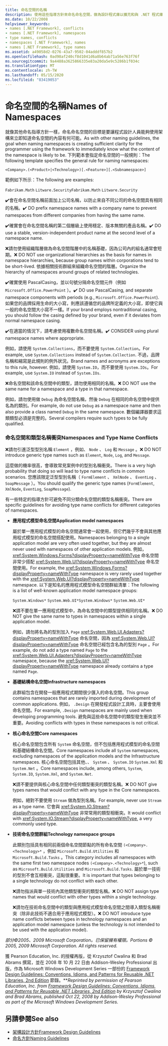 ```yaml
---
title: 命名空間的名稱
description: 使用這些指導方針來命名命名空間，做為設計程式庫以擴充和與 .NET 程式庫互動的指導方針。
ms.date: 10/22/2008
helpviewer_keywords:
- names [.NET Framework], conflicts
- names [.NET Framework], namespaces
- type names, conflicts
- namespaces [.NET Framework], names
- names [.NET Framework], type names
ms.assetid: a49058d2-0276-43a7-9502-04adddf857b2
ms.openlocfilehash: 0ad98af240cf8d1041d6a8b64ab71a56e763f76f
ms.sourcegitcommit: 9a4488a3625866335e83a20da5e9c5286b1f034c
ms.translationtype: MT
ms.contentlocale: zh-TW
ms.lasthandoff: 05/15/2020
ms.locfileid: "83419053"
---
```

# <a name="names-of-namespaces"></a><span data-ttu-id="5296a-103">命名空間的名稱</span><span class="sxs-lookup"><span data-stu-id="5296a-103">Names of Namespaces</span></span>
<span data-ttu-id="5296a-104">就像其他命名指導方針一樣，命名命名空間的目標是要讓程式設計人員能夠使用架構來立即知道命名空間的內容有何可能。</span><span class="sxs-lookup"><span data-stu-id="5296a-104">As with other naming guidelines, the goal when naming namespaces is creating sufficient clarity for the programmer using the framework to immediately know what the content of the namespace is likely to be.</span></span> <span data-ttu-id="5296a-105">下列範本會指定命名空間的一般規則：</span><span class="sxs-lookup"><span data-stu-id="5296a-105">The following template specifies the general rule for naming namespaces:</span></span>

 `<Company>.(<Product>|<Technology>)[.<Feature>][.<Subnamespace>]`

 <span data-ttu-id="5296a-106">範例如下所示：</span><span class="sxs-lookup"><span data-stu-id="5296a-106">The following are examples:</span></span>

 <span data-ttu-id="5296a-107">`Fabrikam.Math` `Litware.Security`</span><span class="sxs-lookup"><span data-stu-id="5296a-107">`Fabrikam.Math` `Litware.Security`</span></span>

 <span data-ttu-id="5296a-108">✔️會在命名空間名稱前面加上公司名稱，以防止來自不同公司的命名空間具有相同的名稱。</span><span class="sxs-lookup"><span data-stu-id="5296a-108">✔️ DO prefix namespace names with a company name to prevent namespaces from different companies from having the same name.</span></span>

 <span data-ttu-id="5296a-109">✔️確實會在命名空間名稱的第二個層級上使用穩定、版本無關的產品名稱。</span><span class="sxs-lookup"><span data-stu-id="5296a-109">✔️ DO use a stable, version-independent product name at the second level of a namespace name.</span></span>

 <span data-ttu-id="5296a-110">❌請勿使用組織階層做為命名空間階層中的名稱基礎，因為公司內的組名通常會短期。</span><span class="sxs-lookup"><span data-stu-id="5296a-110">❌ DO NOT use organizational hierarchies as the basis for names in namespace hierarchies, because group names within corporations tend to be short-lived.</span></span> <span data-ttu-id="5296a-111">依據相關技術群組來組織命名空間的階層。</span><span class="sxs-lookup"><span data-stu-id="5296a-111">Organize the hierarchy of namespaces around groups of related technologies.</span></span>

 <span data-ttu-id="5296a-112">✔️確實使用 PascalCasing，並以句號分隔命名空間元件（例如 `Microsoft.Office.PowerPoint` ）。</span><span class="sxs-lookup"><span data-stu-id="5296a-112">✔️ DO use PascalCasing, and separate namespace components with periods (e.g., `Microsoft.Office.PowerPoint`).</span></span> <span data-ttu-id="5296a-113">如果您的品牌採用生命的大小寫，則應該遵循您的品牌所定義的大小寫，即使它與一般的命名空間大小寫不一樣。</span><span class="sxs-lookup"><span data-stu-id="5296a-113">If your brand employs nontraditional casing, you should follow the casing defined by your brand, even if it deviates from normal namespace casing.</span></span>

 <span data-ttu-id="5296a-114">✔️在適當的情況下，請考慮使用複數命名空間名稱。</span><span class="sxs-lookup"><span data-stu-id="5296a-114">✔️ CONSIDER using plural namespace names where appropriate.</span></span>

 <span data-ttu-id="5296a-115">例如，請使用 `System.Collections`，而不要使用 `System.Collection`。</span><span class="sxs-lookup"><span data-stu-id="5296a-115">For example, use `System.Collections` instead of `System.Collection`.</span></span> <span data-ttu-id="5296a-116">不過，品牌名稱和縮寫是此規則的例外狀況。</span><span class="sxs-lookup"><span data-stu-id="5296a-116">Brand names and acronyms are exceptions to this rule, however.</span></span> <span data-ttu-id="5296a-117">例如，請使用 `System.IO`，而不要使用 `System.IOs`。</span><span class="sxs-lookup"><span data-stu-id="5296a-117">For example, use `System.IO` instead of `System.IOs`.</span></span>

 <span data-ttu-id="5296a-118">❌命名空間和該命名空間中的類型，請勿使用相同的名稱。</span><span class="sxs-lookup"><span data-stu-id="5296a-118">❌ DO NOT use the same name for a namespace and a type in that namespace.</span></span>

 <span data-ttu-id="5296a-119">例如，請勿使用做 `Debug` 為命名空間名稱，然後 `Debug` 在相同的命名空間中提供名為的類別。</span><span class="sxs-lookup"><span data-stu-id="5296a-119">For example, do not use `Debug` as a namespace name and then also provide a class named `Debug` in the same namespace.</span></span> <span data-ttu-id="5296a-120">數個編譯器要求這類類型必須是完整的。</span><span class="sxs-lookup"><span data-stu-id="5296a-120">Several compilers require such types to be fully qualified.</span></span>

### <a name="namespaces-and-type-name-conflicts"></a><span data-ttu-id="5296a-121">命名空間和類型名稱衝突</span><span class="sxs-lookup"><span data-stu-id="5296a-121">Namespaces and Type Name Conflicts</span></span>
 <span data-ttu-id="5296a-122">❌請勿引進泛型型別名稱 `Element` ，例如、 `Node` 、 `Log` 和 `Message` 。</span><span class="sxs-lookup"><span data-stu-id="5296a-122">❌ DO NOT introduce generic type names such as `Element`, `Node`, `Log`, and `Message`.</span></span>

 <span data-ttu-id="5296a-123">這麼做的機率很高，會導致常見案例中的型別名稱衝突。</span><span class="sxs-lookup"><span data-stu-id="5296a-123">There is a very high probability that doing so will lead to type name conflicts in common scenarios.</span></span> <span data-ttu-id="5296a-124">您應該限定泛型型別名稱（ `FormElement` 、 `XmlNode` 、 `EventLog` 、 `SoapMessage` ）。</span><span class="sxs-lookup"><span data-stu-id="5296a-124">You should qualify the generic type names (`FormElement`, `XmlNode`, `EventLog`, `SoapMessage`).</span></span>

 <span data-ttu-id="5296a-125">有一些特定的指導方針可避免不同分類命名空間的類型名稱衝突。</span><span class="sxs-lookup"><span data-stu-id="5296a-125">There are specific guidelines for avoiding type name conflicts for different categories of namespaces.</span></span>

- <span data-ttu-id="5296a-126">**應用程式模型命名空間**</span><span class="sxs-lookup"><span data-stu-id="5296a-126">**Application model namespaces**</span></span>

     <span data-ttu-id="5296a-127">屬於單一應用程式模型的命名空間通常會一起使用，但它們幾乎不會與其他應用程式模型的命名空間搭配使用。</span><span class="sxs-lookup"><span data-stu-id="5296a-127">Namespaces belonging to a single application model are very often used together, but they are almost never used with namespaces of other application models.</span></span> <span data-ttu-id="5296a-128">例如， <xref:System.Windows.Forms?displayProperty=nameWithType> 命名空間非常少搭配 <xref:System.Web.UI?displayProperty=nameWithType> 命名空間使用。</span><span class="sxs-lookup"><span data-stu-id="5296a-128">For example, the <xref:System.Windows.Forms?displayProperty=nameWithType> namespace is very rarely used together with the <xref:System.Web.UI?displayProperty=nameWithType> namespace.</span></span> <span data-ttu-id="5296a-129">以下是知名的應用程式模型命名空間群組清單：</span><span class="sxs-lookup"><span data-stu-id="5296a-129">The following is a list of well-known application model namespace groups:</span></span>

     <span data-ttu-id="5296a-130">`System.Windows*` `System.Web.UI*`</span><span class="sxs-lookup"><span data-stu-id="5296a-130">`System.Windows*` `System.Web.UI*`</span></span>

     <span data-ttu-id="5296a-131">❌請不要在單一應用程式模型中，為命名空間中的類型提供相同的名稱。</span><span class="sxs-lookup"><span data-stu-id="5296a-131">❌ DO NOT give the same name to types in namespaces within a single application model.</span></span>

     <span data-ttu-id="5296a-132">例如，請勿將名為的型別加入 `Page` <xref:System.Web.UI.Adapters?displayProperty=nameWithType> 命名空間，因為 <xref:System.Web.UI?displayProperty=nameWithType> 命名空間已經包含名為的型別 `Page` 。</span><span class="sxs-lookup"><span data-stu-id="5296a-132">For example, do not add a type named `Page` to the <xref:System.Web.UI.Adapters?displayProperty=nameWithType> namespace, because the <xref:System.Web.UI?displayProperty=nameWithType> namespace already contains a type named `Page`.</span></span>

- <span data-ttu-id="5296a-133">**基礎結構命名空間**</span><span class="sxs-lookup"><span data-stu-id="5296a-133">**Infrastructure namespaces**</span></span>

     <span data-ttu-id="5296a-134">此群組包含在開發一般應用程式期間很少匯入的命名空間。</span><span class="sxs-lookup"><span data-stu-id="5296a-134">This group contains namespaces that are rarely imported during development of common applications.</span></span> <span data-ttu-id="5296a-135">例如， `.Design` 在開發程式設計工具時，主要會使用命名空間。</span><span class="sxs-lookup"><span data-stu-id="5296a-135">For example, `.Design` namespaces are mainly used when developing programming tools.</span></span> <span data-ttu-id="5296a-136">避免與這些命名空間中的類型發生衝突並不重要。</span><span class="sxs-lookup"><span data-stu-id="5296a-136">Avoiding conflicts with types in these namespaces is not critical.</span></span>

- <span data-ttu-id="5296a-137">**核心命名空間**</span><span class="sxs-lookup"><span data-stu-id="5296a-137">**Core namespaces**</span></span>

     <span data-ttu-id="5296a-138">核心命名空間包含所有 `System` 命名空間，但不包括應用程式模型的命名空間和基礎結構命名空間。</span><span class="sxs-lookup"><span data-stu-id="5296a-138">Core namespaces include all `System` namespaces, excluding namespaces of the application models and the Infrastructure namespaces.</span></span> <span data-ttu-id="5296a-139">核心命名空間包括其他、、 `System` 、 `System.IO` `System.Xml` 和 `System.Net` 。</span><span class="sxs-lookup"><span data-stu-id="5296a-139">Core namespaces include, among others, `System`, `System.IO`, `System.Xml`, and `System.Net`.</span></span>

     <span data-ttu-id="5296a-140">❌請不要提供與核心命名空間中任何類型衝突的類型名稱。</span><span class="sxs-lookup"><span data-stu-id="5296a-140">❌ DO NOT give types names that would conflict with any type in the Core namespaces.</span></span>

     <span data-ttu-id="5296a-141">例如，絕對不要使用 `Stream` 做為型別名稱。</span><span class="sxs-lookup"><span data-stu-id="5296a-141">For example, never use `Stream` as a type name.</span></span> <span data-ttu-id="5296a-142">它會與 <xref:System.IO.Stream?displayProperty=nameWithType> 非常常用的類型相衝突。</span><span class="sxs-lookup"><span data-stu-id="5296a-142">It would conflict with <xref:System.IO.Stream?displayProperty=nameWithType>, a very commonly used type.</span></span>

- <span data-ttu-id="5296a-143">**技術命名空間群組**</span><span class="sxs-lookup"><span data-stu-id="5296a-143">**Technology namespace groups**</span></span>

     <span data-ttu-id="5296a-144">此類別包括具有相同前兩個命名空間節點的所有命名空間 `(<Company>.<Technology>*` ，例如 `Microsoft.Build.Utilities` 和 `Microsoft.Build.Tasks` 。</span><span class="sxs-lookup"><span data-stu-id="5296a-144">This category includes all namespaces with the same first two namespace nodes `(<Company>.<Technology>*`), such as `Microsoft.Build.Utilities` and `Microsoft.Build.Tasks`.</span></span> <span data-ttu-id="5296a-145">屬於單一技術的型別不會互相衝突，這點很重要。</span><span class="sxs-lookup"><span data-stu-id="5296a-145">It is important that types belonging to a single technology do not conflict with each other.</span></span>

     <span data-ttu-id="5296a-146">❌請勿指派與單一技術內其他類型衝突的類型名稱。</span><span class="sxs-lookup"><span data-stu-id="5296a-146">❌ DO NOT assign type names that would conflict with other types within a single technology.</span></span>

     <span data-ttu-id="5296a-147">❌請勿在技術命名空間中的類型與應用程式模型命名空間之間導入類型名稱衝突（除非此技術不適合用于應用程式模型）。</span><span class="sxs-lookup"><span data-stu-id="5296a-147">❌ DO NOT introduce type name conflicts between types in technology namespaces and an application model namespace (unless the technology is not intended to be used with the application model).</span></span>

 <span data-ttu-id="5296a-148">*部分©2005、2009 Microsoft Corporation。已保留擁有權限。*</span><span class="sxs-lookup"><span data-stu-id="5296a-148">*Portions © 2005, 2009 Microsoft Corporation. All rights reserved.*</span></span>

 <span data-ttu-id="5296a-149">獲 Pearson Education, Inc. 的授權再版，從 Krzysztof Cwalina 和 Brad Abrams 撰寫，並在 2008 年 10 月 22 日由 Addison-Wesley Professional 出版，作為 Microsoft Windows Development Series 一部份的 [Framework Design Guidelines: Conventions, Idioms, and Patterns for Reusable .NET Libraries, 2nd Edition](https://www.informit.com/store/framework-design-guidelines-conventions-idioms-and-9780321545619) 節錄。\*\*</span><span class="sxs-lookup"><span data-stu-id="5296a-149">*Reprinted by permission of Pearson Education, Inc. from [Framework Design Guidelines: Conventions, Idioms, and Patterns for Reusable .NET Libraries, 2nd Edition](https://www.informit.com/store/framework-design-guidelines-conventions-idioms-and-9780321545619) by Krzysztof Cwalina and Brad Abrams, published Oct 22, 2008 by Addison-Wesley Professional as part of the Microsoft Windows Development Series.*</span></span>

## <a name="see-also"></a><span data-ttu-id="5296a-150">另請參閱</span><span class="sxs-lookup"><span data-stu-id="5296a-150">See also</span></span>

- [<span data-ttu-id="5296a-151">架構設計方針</span><span class="sxs-lookup"><span data-stu-id="5296a-151">Framework Design Guidelines</span></span>](../../../docs/standard/design-guidelines/index.md)
- [<span data-ttu-id="5296a-152">命名方針</span><span class="sxs-lookup"><span data-stu-id="5296a-152">Naming Guidelines</span></span>](../../../docs/standard/design-guidelines/naming-guidelines.md)
